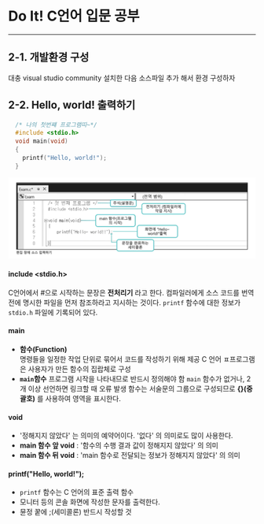 # Do It! C언어 입문 공부
---
## 2-1. 개발환경 구성

대충 visual studio community 설치한 다음 소스파일 추가 해서 환경 구성하자

## 2-2. Hello, world! 출력하기

```c
  /* 나의 첫번쨰 프로그램띠~*/
  #include <stdio.h>
  void main(void)
  {
    printf("Hello, world!");
  }
```

![](./c_basic_images/c_basic_img2/1.png)

  #### include <stdio.h>
  C언어에서 #으로 시작하는 문장은 __전처리기__ 라고 한다.
  컴파일러에게 소스 코드를 번역 전에 명시한 파일을 먼저 참조하라고 지시하는 것이다.
  `printf` 함수에 대한 정보가 `stdio.h` 파일에 기록되어 있다.

  #### main
  - __함수(Function)__  
    명령들을 일정한 작업 단위로 묶어서 코드를 작성하기 위해 제공
    C 언어 ㅍ프로그램은 사용자가 만든 함수의 집랍체로 구성
    <br>
  - __`main`함수__
    프로그램 시작을 나타내므로 반드시 정의해야 함
    `main` 함수가 없거나, 2개 이상 선언하면 링크할 때 오류 발생
    함수는 서술문의 그룹으로 구성되므로 __{}(중괄호)__ 를 사용하여 영역을 표시한다.

  #### void

  -  '정해지지 않았다' 는 의미의 예약어이다. '없다' 의 의미로도 많이 사용한다.
  - __main 함수 앞 void__ : '함수의 수행 결과 값이 정해지지 않았다' 의 의미
  - __main 함수 뒤 void__ : 'main 함수로 전달되는 정보가 정해지지 않았다' 의 의미

  #### printf("Hello, world!");
  - `printf` 함수는 C 언어의 표준 출력 함수
  - 모니터 등의 콘솔 화면에 작성한 문자를 출력한다.
  - 뮨정 꿑에 ;(세미콜론) 반드시 작성할 것
